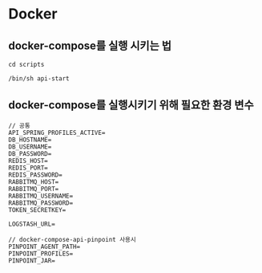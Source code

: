 # Docker

## docker-compose를 실행 시키는 법

```shell
cd scripts

/bin/sh api-start
```

## docker-compose를 실행시키기 위해 필요한 환경 변수

```text
// 공통
API_SPRING_PROFILES_ACTIVE=
DB_HOSTNAME=
DB_USERNAME=
DB_PASSWORD=
REDIS_HOST=
REDIS_PORT=
REDIS_PASSWORD=
RABBITMQ_HOST=
RABBITMQ_PORT=
RABBITMQ_USERNAME=
RABBITMQ_PASSWORD=
TOKEN_SECRETKEY=

LOGSTASH_URL=

// docker-compose-api-pinpoint 사용시
PINPOINT_AGENT_PATH=
PINPOINT_PROFILES=
PINPOINT_JAR=
```
